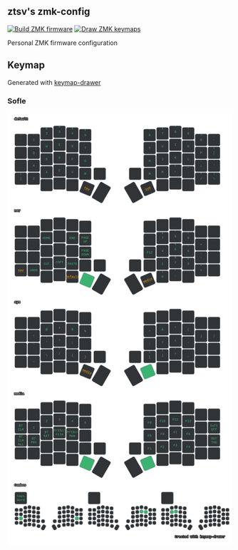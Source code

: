 ztsv's zmk-config
---

[![Build ZMK firmware](https://github.com/zt-sv/zmk-config/actions/workflows/build.yml/badge.svg)](https://github.com/zt-sv/zmk-config/actions/workflows/build.yml)
[![Draw ZMK keymaps](https://github.com/zt-sv/zmk-config/actions/workflows/keymap-drawer.yml/badge.svg)](https://github.com/zt-sv/zmk-config/actions/workflows/keymap-drawer.yml)

Personal ZMK firmware configuration

## Keymap
Generated with [keymap-drawer](https://github.com/caksoylar/keymap-drawer)

### Sofle
![keymap-sofle](./keymap-drawer/sofle.svg)
